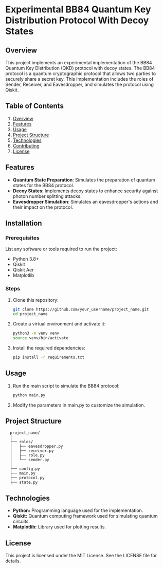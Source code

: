 # Experimental BB84 Quantum Key Distribution Protocol With Decoy States

## Overview
This project implements an experimental implementation of the BB84 Quantum Key Distribution (QKD) protocol with decoy states. The BB84 protocol is a quantum cryptographic protocol that allows two parties to securely share a secret key. This implementation includes the roles of Sender, Receiver, and Eavesdropper, and simulates the protocol using Qiskit.

## Table of Contents
1. [Overview](#overview)
2. [Features](#features)
3. [Usage](#usage)
4. [Project Structure](#project-structure)
5. [Technologies](#technologies)
6. [Contributing](#contributing)
7. [License](#license)

## Features
- **Quantum State Preparation**: Simulates the preparation of quantum states for the BB84 protocol.
- **Decoy States**: Implements decoy states to enhance security against photon number splitting attacks.
- **Eavesdropper Simulation**: Simulates an eavesdropper's actions and their impact on the protocol.

## Installation
### Prerequisites
List any software or tools required to run the project:
- Python 3.8+
- Qiskit
- Qiskit Aer
- Matplotlib

### Steps
1. Clone this repository:
   ```bash
   git clone https://github.com/your_username/project_name.git
   cd project_name
2. Create a virtual environment and activate it:
   ```bash
   python3 -m venv venv
   source venv/bin/activate
3. Install the required dependencies:
   ```bash
   pip install -r requirements.txt

## Usage
1. Run the main script to simulate the BB84 protocol:
   ```bash
   python main.py
2. Modify the parameters in main.py to customize the simulation.

## Project Structure
      project_name/
      │
      ├── roles/
      │   ├── eavesdropper.py
      │   ├── receiver.py
      │   ├── role.py
      │   └── sender.py
      │
      ├── config.py
      ├── main.py
      ├── protocol.py
      ├── state.py

## Technologies
- **Python:** Programming language used for the implementation.
- **Qiskit:** Quantum computing framework used for simulating quantum circuits.
- **Matplotlib:** Library used for plotting results.

## License
This project is licensed under the MIT License. See the LICENSE file for details.
